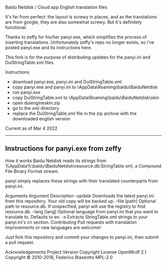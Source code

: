 Baidu Netdisk / Cloud app English translation files

It's far from perfect: the layout is screwy in places, and as the translations are from google, they are also somewhat screwy. 
But it's definitely functional.

Thanks to zeffy for his/her panyi.exe, which simplifies the process of inserting translations. Unfortunately zeffy's repo no longer exists, so I've posted panyi.exe and its instructions here. 

This fork is for the purpose of distributing updates for the panyi.ini and DuiStringTable.xml files. 

Instructions

 - download panyi.exe, panyi.ini and DuiStringTable.xml
 - copy panyi.exe and panyi.ini to \AppData\Roaming\baidu\BaiduNetdisk
 - run panyi.exe
 - copy DuiStringTable.xml to \AppData\Roaming\baidu\BaiduNetdisk\skin
 - open duiengineskin.zip
 - go to the xml directory
 - replace the DuiStringTable.xml file in the zip archive with the downloaded english version

Current as of Mar 4 2022

--------------------------------------
Instructions for panyi.exe from zeffy
--------------------------------------

How it works
Baidu Netdisk reads its strings from %AppData%\baidu\BaiduNetdisk\resource.db:StringTable.xml, a Compound File Binary Format stream.

panyi simply replaces these strings with their translated counterparts from panyi.ini.

Arguments
Argument	Description
-update	Downloads the latest panyi.ini from this repository. Your old copy will be backed up.
-file [path]	Optional path to resource.db. If unspecified, panyi will use the registry to find resource.db.
-lang [lang]	Optional language from panyi.ini that you want to translate to. Defaults to en.
-x	Extracts StringTable.xml strings to your panyi.ini's cn section.
Contributing
Pull requests with translation improvements or new languages are welcome!

Just fork this repository and commit your changes to panyi.ini, then submit a pull request.

Acknowledgements
Project	Version	Copyright	License
OpenMcdf	2.1	Copyright © 2010-2018, Federico Blaseotto	MPL-2.0
